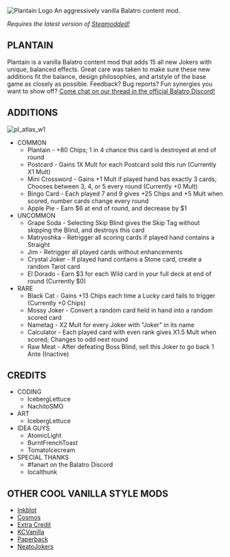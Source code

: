 ![Plantain Logo](https://github.com/user-attachments/assets/aa76c7c4-fc07-4bdf-935a-2f739b21f9df)
An aggressively vanilla Balatro content mod.

*Requires the latest version of [Steamodded!](https://github.com/Steamopollys/Steamodded)*

## PLANTAIN

Plantain is a vanilla Balatro content mod that adds 15 all new Jokers with unique, balanced effects. Great care was taken to make sure these new additions fit the balance, design philosophies, and artstyle of the base game as closely as possible. Feedback? Bug reports? Fun synergies you want to show off? [Come chat on our thread in the official Balatro Discord!](https://discord.com/channels/1116389027176787968/1341225182882299955)

## ADDITIONS

  ![pl_atlas_w1](https://github.com/user-attachments/assets/57b4051b-e2b5-4cfd-a8e7-bcffe7d54040)

  - COMMON
    - Plantain - +80 Chips; 1 in 4 chance this card is destroyed at end of round
    - Postcard - Gains 1X Mult for each Postcard sold this run (Currently X1 Mult)
    - Mini Crossword - Gains +1 Mult if played hand has exactly 3 cards; Chooses between 3, 4, or 5 every round (Currently +0 Mult)
    - Bingo Card - Each played 7 and 9 gives +25 Chips and +5 Mult when scored, number cards change every round
    - Apple Pie - Earn $6 at end of round, and decrease by $1
  - UNCOMMON
    - Grape Soda - Selecting Skip Blind gives the Skip Tag without skipping the Blind, and destroys this card
    - Matryoshka - Retrigger all scoring cards if played hand contains a Straight
    - Jim - Retrigger all played cards without enhancements
    - Crystal Joker - If played hand contains a Stone card, create a random Tarot card
    - El Dorado - Earn $3 for each Wild card in your full deck at end of round (Currently $0)
  - RARE
    - Black Cat - Gains +13 Chips each time a Lucky card fails to trigger (Currently +0 Chips)
    - Mossy Joker - Convert a random card held in hand into a random scored card
    - Nametag - X2 Mult for every Joker with "Joker" in its name
    - Calculator - Each played card with even rank gives X1.5 Mult when scored; Changes to odd next round
    - Raw Meat - After defeating Boss Blind, sell this Joker to go back 1 Ante (Inactive)


## CREDITS
 
 - CODING
   - IcebergLettuce
   - NachitoSMO
 - ART
   - IcebergLettuce
 - IDEA GUYS
   - AtomicLight
   - BurntFrenchToast
   - TomatoIcecream
 - SPECIAL THANKS
   - #fanart on the Balatro Discord
   - localthunk
  
## OTHER COOL VANILLA STYLE MODS
 - [Inkblot](https://github.com/NachitoSMO/Inkblot)
 - [Cosmos](https://github.com/NachitoSMO/Inkblot)
 - [Extra Credit](https://github.com/GuilloryCraft/ExtraCredit)
 - [KCVanilla](https://github.com/kcgidw/kcvanilla)
 - [Paperback](https://github.com/GitNether/paperback)
 - [NeatoJokers](https://github.com/neatoqueen/NeatoJokers)
   
